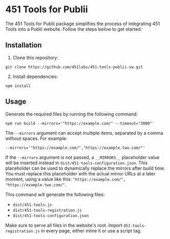 # 451 Tools for Publii

The 451 Tools for Publii package simplifies the process of integrating 451 Tools into a Publii website. Follow the steps below to get started:

## Installation

1. Clone this repository:

```
git clone https://github.com/451labs/451-tools-publii-sw.git
```

2. Install dependencies:

```
npm install
```

## Usage

Generate the required files by running the following command:

```
npm run build --mirrors='"https://example.com/" --timeout="3000"'
```

The `--mirrors` argument can accept multiple items, separated by a comma without spaces. For example:

```
--mirrors='"https://example.com/","https://example.two.com/"'
```

If the `--mirrors` argument is not passed, a `__MIRRORS__` placeholder value will be inserted instead in `dist/451-tools-configuration.json`. This placeholder can be used to dynamically replace the mirrors after build time. You must replace this placeholder with the actual mirror URLs at a later moment, using a value like this: `"https://example.com/", "https://example.two.com/"`.

This command will generate the following files:

- `dist/451-tools.js`
- `dist/451-tools-registration.js`
- `dist/451-tools-configuration.json`

Make sure to serve all files in the website's root. Import `451-tools-registration.js` in every page, either inline it or use a script tag.
